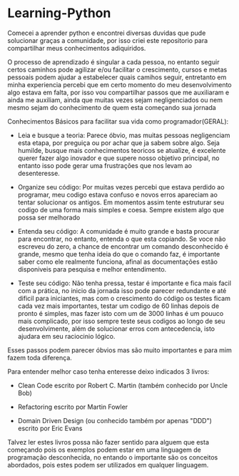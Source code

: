# Learning-Python
Comecei a aprender python e encontrei diversas duvidas que pude solucionar graças a comunidade, por isso criei este repositorio para compartilhar meus conhecimentos adiquiridos.

O processo de aprendizado é singular a cada pessoa, no entanto seguir certos caminhos pode agilizar e/ou facilitar o crescimento, cursos e metas pessoais podem ajudar a estabelecer quais camihos seguir, entretanto em minha experiencia percebi que em certo momento do meu desenvolvimento algo estava em falta, por isso vou compartilhar passos que me auxiliaram e ainda me auxiliam, ainda que muitas vezes sejam negligenciados ou nem mesmo sejam do conhecimento de quem esta começando sua jornada

Conhecimentos Básicos para facilitar sua vida como programador(GERAL):
  
  - Leia e busque a teoria:
      Parece óbvio, mas muitas pessoas negligenciam esta etapa, por preguiça ou por achar que ja sabem sobre algo. Seja humilde, busque mais conhecimentos teoricos se atualize, é excelente querer fazer algo inovador e que supere nosso objetivo principal, no entanto isso pode gerar uma frustrações que nos levam ao desenteresse.
  
  - Organize seu código:
      Por muitas vezes percebi que estava perdido ao programar, meu codigo estava confuso e novos erros apareciam ao tentar solucionar os antigos.
      Em momentos assim tente estruturar seu codigo de uma forma mais simples e coesa. Sempre existem algo que possa ser melhorado
  
  - Entenda seu código:
      A comunidade é muito grande e basta procurar para encontrar, no entanto, entenda o que esta copiando. Se voce não escreveu do zero, a chance de encontrar um comando desconhecido é grande, mesmo que tenha ideia do que o comando faz, é importante saber como ele realmente funciona, afinal as documentações estão disponiveis para pesquisa e melhor entendimento.
  
  - Teste seu código:
      Não tenha pressa, testar é importante e fica mais facil com a prática, no inicio da jornada isso pode parecer redundante e até dificil para iniciantes, mas com o crescimento do código os testes ficam cada vez mais importantes, testar um codigo de 60 linhas depois de pronto é simples, mas fazer isto com um de 3000 linhas é um pouuco mais complicado, por isso sempre teste seus codigos ao longo de seu desenvolvimente, além de solucionar erros com antecedencia, isto ajudara em seu raciocinio lógico.

Esses passos podem parecer óbvios mas são muito importantes e para mim fazem toda diferença.

Para entender melhor caso tenha enteresse deixo indicados 3 livros:

  - Clean Code escrito por Robert C. Martin (também conhecido por Uncle Bob)

  - Refactoring escrito por Martin Fowler

  - Domain Driven Design (ou conhecido também por apenas "DDD") escrito por Eric Evans

Talvez ler estes livros possa não fazer sentido para alguem que esta começando pois os exemplos podem estar em uma linguagem de programação desconhecida, no entando o importante são os conceitos abordados, pois estes podem ser utilizados em qualquer linguagem.
